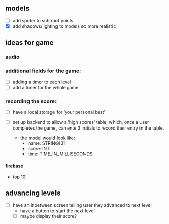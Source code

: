 ## models

- [ ] add spider to subtract points
- [x] add shadows/lighting to models so more realistic

## ideas for game

### audio

### additional fields for the game:

- [ ] adding a timer to each level
- [ ] add a timer for the whole game

### recording the score:

- [ ] have a local storage for 'your personal best'
- [ ] set up backend to allow a 'high scores' table, which, once a user completes the game, can ente 3 initials to record their entry in the table.

  - the model would look like:
    - name: STRING[3]
    - score: INT
    - time: TIME_IN_MILLISECONDS

#### firebase

- top 10

## advancing levels

- [ ] have an inbetween screen telling user they advanced to next level
  - have a button to start the next level
  - [ ] maybe display their score?
